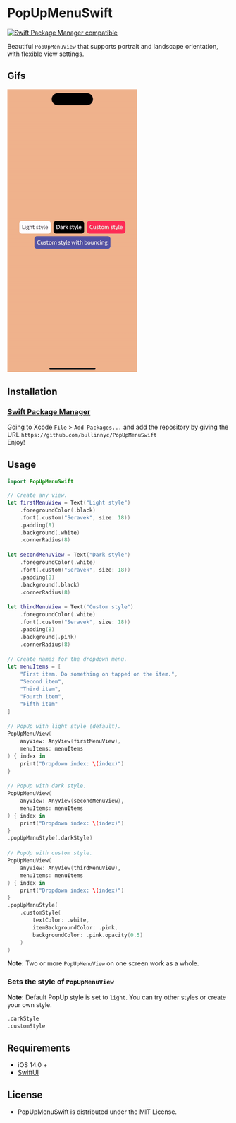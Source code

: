 # PopUpMenuSwift

[![Swift Package Manager compatible](https://img.shields.io/badge/SPM-compatible-brightgreen.svg)](https://github.com/apple/swift-package-manager)

Beautiful `PopUpMenuView` that supports portrait and landscape orientation, with flexible view settings.

## Gifs
![](./demo.gif)

## Installation
### [Swift Package Manager](https://swift.org/package-manager/)

Going to Xcode `File` > `Add Packages...` and add the repository by giving the URL `https://github.com/bullinnyc/PopUpMenuSwift`  
Enjoy!

## Usage

```swift
import PopUpMenuSwift
```

```swift
// Create any view.
let firstMenuView = Text("Light style")
    .foregroundColor(.black)
    .font(.custom("Seravek", size: 18))
    .padding(8)
    .background(.white)
    .cornerRadius(8)
    
let secondMenuView = Text("Dark style")
    .foregroundColor(.white)
    .font(.custom("Seravek", size: 18))
    .padding(8)
    .background(.black)
    .cornerRadius(8)
    
let thirdMenuView = Text("Custom style")
    .foregroundColor(.white)
    .font(.custom("Seravek", size: 18))
    .padding(8)
    .background(.pink)
    .cornerRadius(8)

// Create names for the dropdown menu.
let menuItems = [
    "First item. Do something on tapped on the item.",
    "Second item",
    "Third item",
    "Fourth item",
    "Fifth item"
]

// PopUp with light style (default).
PopUpMenuView(
    anyView: AnyView(firstMenuView),
    menuItems: menuItems
) { index in
    print("Dropdown index: \(index)")
}

// PopUp with dark style.
PopUpMenuView(
    anyView: AnyView(secondMenuView),
    menuItems: menuItems
) { index in
    print("Dropdown index: \(index)")
}
.popUpMenuStyle(.darkStyle)

// PopUp with custom style.
PopUpMenuView(
    anyView: AnyView(thirdMenuView),
    menuItems: menuItems
) { index in
    print("Dropdown index: \(index)")
}
.popUpMenuStyle(
    .customStyle(
        textColor: .white,
        itemBackgroundColor: .pink,
        backgroundColor: .pink.opacity(0.5)
    )
)
```
**Note:** Two or more `PopUpMenuView` on one screen work as a whole.

### Sets the style of `PopUpMenuView`
**Note:** Default PopUp style is set to `light`. You can try other styles or create your own style.

```swift
.darkStyle
.customStyle
```

## Requirements
- iOS 14.0 +
- [SwiftUI](https://developer.apple.com/xcode/swiftui/)

## License
- PopUpMenuSwift is distributed under the MIT License.

